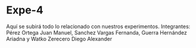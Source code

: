 # Expe-4
Aquí se subirá todo lo relacionado con nuestros experimentos.
Integrantes:
Pérez Ortega Juan Manuel, Sanchez Vargas Fernanda, Guerra Hernández Ariadna y Watko Zerecero Diego Alexander
